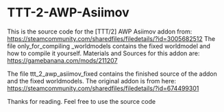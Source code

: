 # TTT-2-AWP-Asiimov
This is the source code for the [TTT/2] AWP Asiimov addon from: https://steamcommunity.com/sharedfiles/filedetails/?id=3005682512
The file only_for_compiling _worldmodels contains the fixed worldmodel and how to compile it yourself.
Materials and Sources for this addon are: https://gamebanana.com/mods/211207

The file ttt_2_awp_asiimov_fixed contains the finished source of the addon and the fixed worldmodels.
The original addon is from here: https://steamcommunity.com/sharedfiles/filedetails/?id=674499301

Thanks for reading.
Feel free to use the source code
